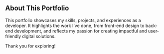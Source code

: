 ## About This Portfolio

This portfolio showcases my skills, projects, and experiences as a developer. It highlights the work I’ve done, from front-end design to back-end development, and reflects my passion for creating impactful and user-friendly digital solutions. 

Thank you for exploring!
